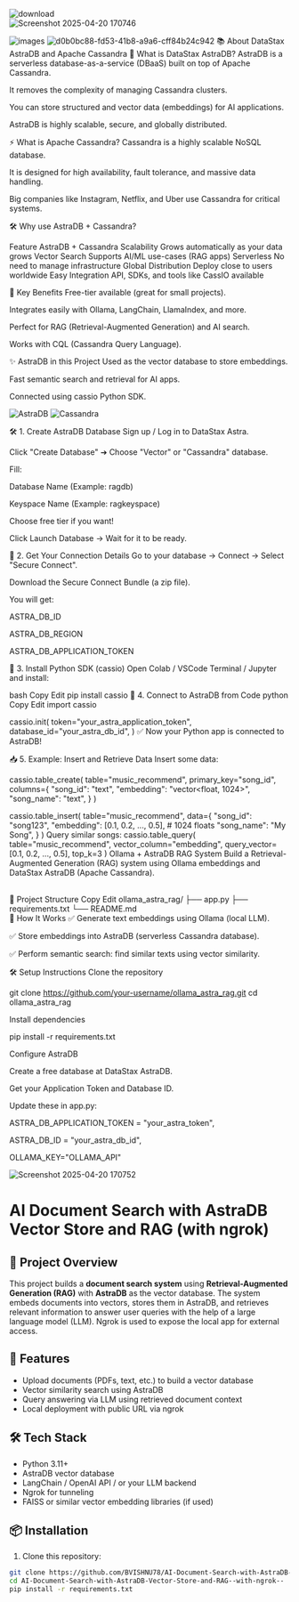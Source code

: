 ![download](https://github.com/user-attachments/assets/2d396860-6e9d-456a-86b2-2afc611c8b81)  
![Screenshot 2025-04-20 170746](https://github.com/user-attachments/assets/dbc20496-67be-47b8-9a24-06a9871a01e5)

![images](https://github.com/user-attachments/assets/53eb4059-f148-4be0-8cc0-6f6626c9f0bf)
![d0b0bc88-fd53-41b8-a9a6-cff84b24c942](https://github.com/user-attachments/assets/e5f084de-4b76-4197-8cdd-73d528f98f4d)
📚 About DataStax AstraDB and Apache Cassandra
🚀 What is DataStax AstraDB?
AstraDB is a serverless database-as-a-service (DBaaS) built on top of Apache Cassandra.

It removes the complexity of managing Cassandra clusters.

You can store structured and vector data (embeddings) for AI applications.

AstraDB is highly scalable, secure, and globally distributed.

⚡ What is Apache Cassandra?
Cassandra is a highly scalable NoSQL database.

It is designed for high availability, fault tolerance, and massive data handling.

Big companies like Instagram, Netflix, and Uber use Cassandra for critical systems.

🛠️ Why use AstraDB + Cassandra?

Feature	AstraDB + Cassandra
Scalability	Grows automatically as your data grows
Vector Search	Supports AI/ML use-cases (RAG apps)
Serverless	No need to manage infrastructure
Global Distribution	Deploy close to users worldwide
Easy Integration	API, SDKs, and tools like CassIO available

🎯 Key Benefits
Free-tier available (great for small projects).

Integrates easily with Ollama, LangChain, LlamaIndex, and more.

Perfect for RAG (Retrieval-Augmented Generation) and AI search.

Works with CQL (Cassandra Query Language).

✨ AstraDB in this Project
Used as the vector database to store embeddings.

Fast semantic search and retrieval for AI apps.

Connected using cassio Python SDK.

![AstraDB](https://img.shields.io/badge/Powered%20By-DataStax%20Astra-blue)
![Cassandra](https://img.shields.io/badge/Database-Cassandra-orange)

🛠 1. Create AstraDB Database
Sign up / Log in to DataStax Astra.

Click "Create Database" ➔ Choose "Vector" or "Cassandra" database.

Fill:

Database Name (Example: ragdb)

Keyspace Name (Example: ragkeyspace)

Choose free tier if you want!

Click Launch Database → Wait for it to be ready.

🔐 2. Get Your Connection Details
Go to your database → Connect → Select "Secure Connect".

Download the Secure Connect Bundle (a zip file).

You will get:

ASTRA_DB_ID

ASTRA_DB_REGION

ASTRA_DB_APPLICATION_TOKEN

🐍 3. Install Python SDK (cassio)
Open Colab / VSCode Terminal / Jupyter and install:

bash
Copy
Edit
pip install cassio
🔗 4. Connect to AstraDB from Code
python
Copy
Edit
import cassio

cassio.init(
    token="your_astra_application_token",
    database_id="your_astra_db_id",
)
✅ Now your Python app is connected to AstraDB!

📥 5. Example: Insert and Retrieve Data
Insert some data:


cassio.table_create(
    table="music_recommend",
    primary_key="song_id",
    columns={
        "song_id": "text",
        "embedding": "vector<float, 1024>",
        "song_name": "text",
    }
)

cassio.table_insert(
    table="music_recommend",
    data={
        "song_id": "song123",
        "embedding": [0.1, 0.2, ..., 0.5],  # 1024 floats
        "song_name": "My Song",
    }
)
Query similar songs:
cassio.table_query(
    table="music_recommend",
    vector_column="embedding",
    query_vector=[0.1, 0.2, ..., 0.5],
    top_k=3
)
Ollama + AstraDB RAG System
Build a Retrieval-Augmented Generation (RAG) system using Ollama embeddings and DataStax AstraDB (Apache Cassandra).

<br>
🧩 Project Structure
Copy
Edit
ollama_astra_rag/
├── app.py
├── requirements.txt
└── README.md
<br>
🚀 How It Works
✅ Generate text embeddings using Ollama (local LLM).

✅ Store embeddings into AstraDB (serverless Cassandra database).

✅ Perform semantic search: find similar texts using vector similarity.


🛠️ Setup Instructions
Clone the repository


git clone https://github.com/your-username/ollama_astra_rag.git
cd ollama_astra_rag

Install dependencies


pip install -r requirements.txt

Configure AstraDB

Create a free database at DataStax AstraDB.

Get your Application Token and Database ID.

Update these in app.py:


ASTRA_DB_APPLICATION_TOKEN = "your_astra_token",

ASTRA_DB_ID = "your_astra_db_id",

OLLAMA_KEY="OLLAMA_API"

![Screenshot 2025-04-20 170752](https://github.com/user-attachments/assets/830b5224-8dfd-4cd0-a839-560be82aefd9)


# AI Document Search with AstraDB Vector Store and RAG (with ngrok)

## 🧠 Project Overview

This project builds a **document search system** using **Retrieval-Augmented Generation (RAG)** with **AstraDB** as the vector database. The system embeds documents into vectors, stores them in AstraDB, and retrieves relevant information to answer user queries with the help of a large language model (LLM). Ngrok is used to expose the local app for external access.

## 🚀 Features

- Upload documents (PDFs, text, etc.) to build a vector database  
- Vector similarity search using AstraDB  
- Query answering via LLM using retrieved document context  
- Local deployment with public URL via ngrok

## 🛠️ Tech Stack

- Python 3.11+  
- AstraDB vector database  
- LangChain / OpenAI API / or your LLM backend  
- Ngrok for tunneling  
- FAISS or similar vector embedding libraries (if used)

## 📦 Installation

1. Clone this repository:

```bash
git clone https://github.com/BVISHNU78/AI-Document-Search-with-AstraDB-Vector-Store-and-RAG--with-ngrok--
cd AI-Document-Search-with-AstraDB-Vector-Store-and-RAG--with-ngrok--
pip install -r requirements.txt

